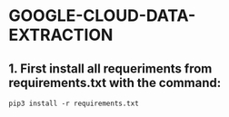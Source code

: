 # GOOGLE-CLOUD-DATA-EXTRACTION
## 


## 1. First install all requeriments from requirements.txt with the command:
~~~
pip3 install -r requirements.txt
~~~
